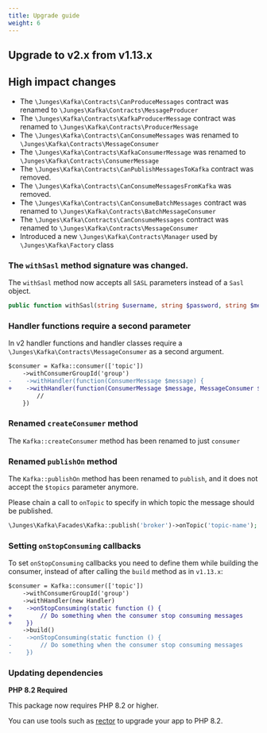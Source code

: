 ```yaml
---
title: Upgrade guide
weight: 6
---
```


## Upgrade to v2.x from v1.13.x

## High impact changes
 - The `\Junges\Kafka\Contracts\CanProduceMessages` contract was renamed to `\Junges\Kafka\Contracts\MessageProducer`
- The `\Junges\Kafka\Contracts\KafkaProducerMessage` contract was renamed to `\Junges\Kafka\Contracts\ProducerMessage`
- The `\Junges\Kafka\Contracts\CanConsumeMessages` was renamed to `\Junges\Kafka\Contracts\MessageConsumer`
- The `\Junges\Kafka\Contracts\KafkaConsumerMessage` was renamed to `\Junges\Kafka\Contracts\ConsumerMessage`
- The `\Junges\Kafka\Contracts\CanPublishMessagesToKafka` contract was removed.
- The `\Junges\Kafka\Contracts\CanConsumeMessagesFromKafka` was removed.
- The `\Junges\Kafka\Contracts\CanConsumeBatchMessages` contract was renamed to `\Junges\Kafka\Contracts\BatchMessageConsumer`
- The `\Junges\Kafka\Contracts\CanConsumeMessages` contract was renamed to `\Junges\Kafka\Contracts\MessageConsumer`
- Introduced a new `\Junges\Kafka\Contracts\Manager` used by `\Junges\Kafka\Factory` class

### The `withSasl` method signature was changed.

The `withSasl` method now accepts all `SASL` parameters instead of a `Sasl` object.
```php
public function withSasl(string $username, string $password, string $mechanisms, string $securityProtocol = 'SASL_PLAINTEXT');
```

### Handler functions require a second parameter

In v2 handler functions and handler classes require a `\Junges\Kafka\Contracts\MessageConsumer` as a second argument.

```diff
$consumer = Kafka::consumer(['topic'])
    ->withConsumerGroupId('group')
-    ->withHandler(function(ConsumerMessage $message) {
+    ->withHandler(function(ConsumerMessage $message, MessageConsumer $consumer) {
        //
    })
```

### Renamed `createConsumer` method
The `Kafka::createConsumer` method has been renamed to just `consumer`

### Renamed `publishOn` method
The `Kafka::publishOn` method has been renamed to `publish`, and it does not accept the `$topics` parameter anymore.

Please chain a call to `onTopic` to specify in which topic the message should be published.

```php
\Junges\Kafka\Facades\Kafka::publish('broker')->onTopic('topic-name');
```

### Setting `onStopConsuming` callbacks

To set `onStopConsuming` callbacks you need to define them while building the consumer, instead of after calling the `build` method as in `v1.13.x`:

```diff
$consumer = Kafka::consumer(['topic'])
    ->withConsumerGroupId('group')
    ->withHandler(new Handler)
+    ->onStopConsuming(static function () {
+        // Do something when the consumer stop consuming messages
+    })
    ->build()
-    ->onStopConsuming(static function () {
-        // Do something when the consumer stop consuming messages
-    })
```


### Updating dependencies
**PHP 8.2 Required**

This package now requires PHP 8.2 or higher.

You can use tools such as [rector](https://github.com/rectorphp/rector) to upgrade your app to PHP 8.2.
